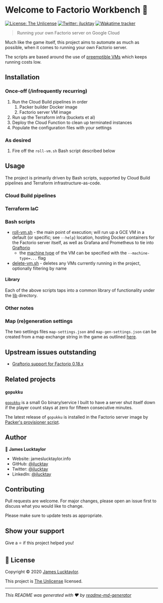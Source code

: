 # Welcome to Factorio Workbench 👋

[![License: The Unlicense](https://img.shields.io/badge/License-The%20Unlicense-yellow.svg)][1]
[![Twitter: jlucktay](https://img.shields.io/twitter/follow/jlucktay.svg?style=social)][2]
[![Wakatime tracker](https://wakatime.com/badge/github/jlucktay/factorio-workbench.svg)][3]

> Running your own Factorio server on Google Cloud

Much like the game itself, this project aims to automate as much as possible, when it comes to running your own
Factorio server.

The scripts are based around the use of [preemptible VMs] which keeps running costs low.

## Installation

### Once-off (/infrequently recurring)

1. Run the Cloud Build pipelines in order
    1. Packer builder Docker image
    1. Factorio server VM image
1. Run up the Terraform infra (buckets et al)
1. Deploy the Cloud Function to clean up terminated instances
1. Populate the configuration files with your settings

### As desired

1. Fire off the `roll-vm.sh` Bash script described below

## Usage

The project is primarily driven by Bash scripts, supported by Cloud Build pipelines and Terraform
infrastructure-as-code.

### Cloud Build pipelines

### Terraform IaC

### Bash scripts

- [roll-vm.sh](scripts/roll-vm.sh) - the main point of execution; will run up a GCE VM in a default (or specific; see
    `--help`) location, hosting Docker containers for the Factorio server itself, as well as Grafana and Prometheus to
    tie into [Graftorio](https://github.com/afex/graftorio)
  - the [machine type] of the VM can be specified with the `--machine-type=...` flag
- [delete-vm.sh](scripts/delete-vm.sh) - deletes any VMs currently running in the project, optionally filtering by name

#### Library

Each of the above scripts taps into a common library of functionality under the [lib](lib/) directory.

### Other notes

### Map (re)generation settings

The two settings files `map-settings.json` and `map-gen-settings.json` can be created from a map exchange string in the
game as outlined
[here](https://wiki.factorio.com/Command_line_parameters#Creating_the_JSON_files_from_a_map_exchange_string).

## Upstream issues outstanding

- [Graftorio support for Factorio 0.18.x](https://github.com/afex/graftorio/pull/15)

## Related projects

### `gopukku`

[`gopukku`](https://github.com/jlucktay/gopukku) is a small Go binary/service I built to have a server shut itself down
if the player count stays at zero for fifteen consecutive minutes.

The latest release of `gopukku` is installed in the Factorio server image by
[Packer's provisioner script](cloud-build/1-factorio-server/provisioner.sh).

## Author

👤 **James Lucktaylor**

- Website: jameslucktaylor.info
- GitHub: [@jlucktay](https://github.com/jlucktay)
- Twitter: [@jlucktay][2]
- LinkedIn: [@jlucktay](https://linkedin.com/in/jlucktay)

## Contributing

Pull requests are welcome. For major changes, please open an issue first to discuss what you would like to change.

Please make sure to update tests as appropriate.

## Show your support

Give a ⭐️ if this project helped you!

## 📝 License

Copyright © 2020 [James Lucktaylor](https://github.com/jlucktay).

This project is [The Unlicense](https://choosealicense.com/licenses/unlicense/) licensed.

***
_This README was generated with ❤️ by [readme-md-generator](https://github.com/kefranabg/readme-md-generator)_

[1]: https://choosealicense.com/licenses/unlicense/
[2]: https://twitter.com/jlucktay
[3]: https://wakatime.com/badge/github/jlucktay/factorio-workbench
[preemptible VMs]: https://cloud.google.com/compute/docs/instances/preemptible
[machine type]: https://cloud.google.com/compute/docs/machine-types
